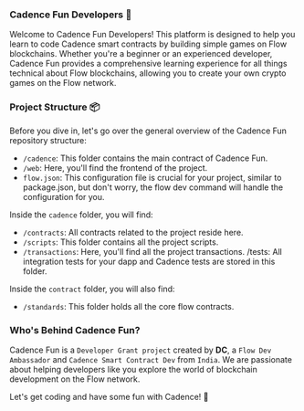 ### Cadence Fun Developers 👋
Welcome to Cadence Fun Developers! This platform is designed to help you learn to code Cadence smart contracts by building simple games on Flow blockchains. Whether you're a beginner or an experienced developer, Cadence Fun provides a comprehensive learning experience for all things technical about Flow blockchains, allowing you to create your own crypto games on the Flow network.

### Project Structure 📦
Before you dive in, let's go over the general overview of the Cadence Fun repository structure:

- `/cadence`: This folder contains the main contract of Cadence Fun.
- `/web`: Here, you'll find the frontend of the project.
- `flow.json`: This configuration file is crucial for your project, similar to package.json, but don't worry, the flow dev command will handle the configuration for you.

Inside the `cadence` folder, you will find:
- `/contracts`: All contracts related to the project reside here.
- `/scripts`: This folder contains all the project scripts.
- `/transactions`: Here, you'll find all the project transactions.
/tests: All integration tests for your dapp and Cadence tests are stored in this folder.

Inside the `contract` folder, you will also find:
- `/standards`: This folder holds all the core flow contracts.
### Who's Behind Cadence Fun?
Cadence Fun is a `Developer Grant project` created by **DC**, a `Flow Dev Ambassador` and `Cadence Smart Contract Dev` from `India`. We are passionate about helping developers like you explore the world of blockchain development on the Flow network.

Let's get coding and have some fun with Cadence! 🚀